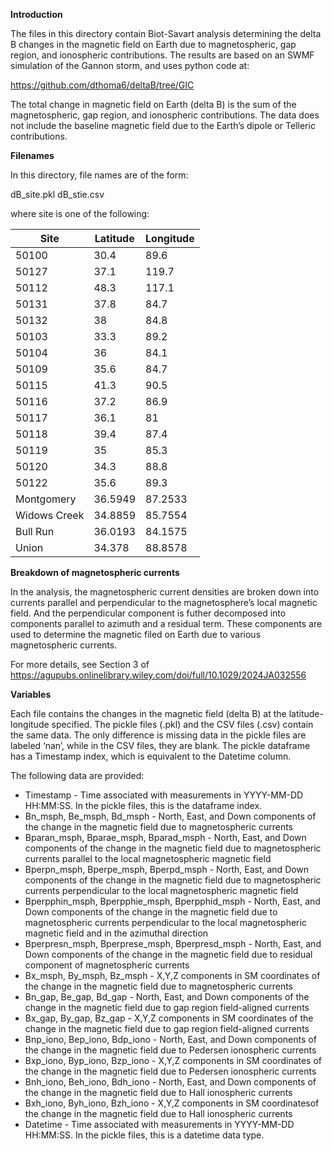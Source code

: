 
**Introduction**

The files in this directory contain Biot-Savart analysis determining the delta B changes in the magnetic field on Earth due to magnetospheric, gap region, and ionospheric contributions.  The results are based on an SWMF simulation of the Gannon storm, and uses python code at:

https://github.com/dthoma6/deltaB/tree/GIC

The total change in magnetic field on Earth (delta B) is the sum of the magnetospheric, gap region, and ionospheric contributions.  The data does not include the baseline magnetic field due to the Earth’s dipole or Telleric contributions.

**Filenames**

In this directory, file names are of the form:

dB_site.pkl 
dB_stie.csv

where site is one of the following:

| Site | Latitude | Longitude |
|----|----|----|
| 50100 | 30.4 |89.6 |
| 50127 | 37.1 | 119.7 |
| 50112 | 48.3 | 117.1 |
| 50131 | 37.8 | 84.7 |
| 50132 | 38 | 84.8 |
| 50103 | 33.3 | 89.2 |
| 50104 | 36 | 84.1 |
| 50109 | 35.6 | 84.7 |
| 50115 | 41.3 | 90.5 |
| 50116 | 37.2 | 86.9 |
| 50117 | 36.1 | 81 |
| 50118 | 39.4 | 87.4 |
| 50119 | 35 | 85.3 |
| 50120 | 34.3 | 88.8 |
| 50122 | 35.6 | 89.3 |
| Montgomery | 36.5949 | 87.2533 |
| Widows Creek | 34.8859 | 85.7554 |
| Bull Run | 36.0193 | 84.1575 |
| Union | 34.378 | 88.8578 |

**Breakdown of magnetospheric currents**

In the analysis, the magnetospheric current densities are broken down into currents parallel and perpendicular to the magnetosphere’s local magnetic field.   And the perpendicular component is futher decomposed into components parallel to azimuth and a residual term.  These components are used to determine the magnetic filed on Earth due to various magnetospheric currents.

For more details, see Section 3 of  https://agupubs.onlinelibrary.wiley.com/doi/full/10.1029/2024JA032556 

**Variables**

Each file contains the changes in the magnetic field (delta B) at the latitude-longitude specified.  The pickle files (.pkl) and the CSV files (.csv) contain the same data.  The only difference is
missing data in the pickle files are labeled ‘nan’, while in the CSV files, they are blank.  The pickle dataframe has a Timestamp index, which is equivalent to the Datetime column. 

The following data are provided:
* Timestamp - Time associated with measurements in YYYY-MM-DD HH:MM:SS.  In the pickle files, this is the dataframe index. <br>
* Bn_msph, Be_msph, Bd_msph -  North, East, and Down components of the change in the magnetic field due to magnetospheric currents  <br>
* Bparan_msph, Bparae_msph, Bparad_msph - North, East, and Down components of the change in the magnetic field due to magnetospheric currents parallel to the local magnetospheric magnetic field  <br>
* Bperpn_msph, Bperpe_msph, Bperpd_msph - North, East, and Down components of the change in the magnetic field due to magnetospheric currents perpendicular to the local magnetospheric magnetic field  <br>
* Bperpphin_msph, Bperpphie_msph, Bperpphid_msph - North, East, and Down components of the change in the magnetic field due to magnetospheric currents perpendicular to the local magnetospheric magnetic field  and in the azimuthal direction   <br>
* Bperpresn_msph, Bperprese_msph, Bperpresd_msph - North, East, and Down components of the change in the magnetic field due to residual component of magnetospheric currents   <br>
* Bx_msph, By_msph, Bz_msph - X,Y,Z components in SM coordinates of the change in the magnetic field due to magnetospheric currents  <br>
* Bn_gap, Be_gap, Bd_gap - North, East, and Down components of the change in the magnetic field due to gap region field-aligned currents  <br>
* Bx_gap, By_gap, Bz_gap - X,Y,Z components in SM coordinates of the change in the magnetic field due to gap region field-aligned currents  <br>
* Bnp_iono, Bep_iono, Bdp_iono -  North, East, and Down components of the change in the magnetic field due to Pedersen ionospheric currents  <br>
* Bxp_iono, Byp_iono, Bzp_iono - X,Y,Z components in SM coordinates of the change in the magnetic field due to Pedersen ionospheric currents  <br>
* Bnh_iono, Beh_iono, Bdh_iono - North, East, and Down components of the change in the magnetic field due to Hall ionospheric currents  <br>
* Bxh_iono, Byh_iono, Bzh_iono -  X,Y,Z components in SM coordinatesof the change in the magnetic field due to Hall ionospheric currents  <br>
* Datetime - Time associated with measurements in YYYY-MM-DD HH:MM:SS.   In the pickle files, this is a datetime data type.  <br>
